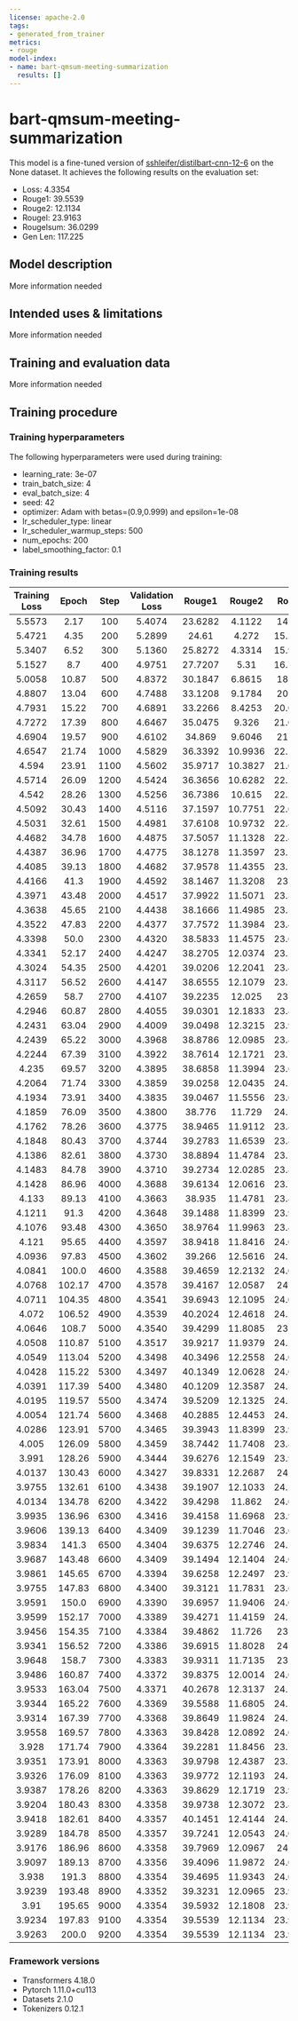 ```yaml
---
license: apache-2.0
tags:
- generated_from_trainer
metrics:
- rouge
model-index:
- name: bart-qmsum-meeting-summarization
  results: []
---
```


<!-- This model card has been generated automatically according to the information the Trainer had access to. You
should probably proofread and complete it, then remove this comment. -->

# bart-qmsum-meeting-summarization

This model is a fine-tuned version of [sshleifer/distilbart-cnn-12-6](https://huggingface.co/sshleifer/distilbart-cnn-12-6) on the None dataset.
It achieves the following results on the evaluation set:
- Loss: 4.3354
- Rouge1: 39.5539
- Rouge2: 12.1134
- Rougel: 23.9163
- Rougelsum: 36.0299
- Gen Len: 117.225

## Model description

More information needed

## Intended uses & limitations

More information needed

## Training and evaluation data

More information needed

## Training procedure

### Training hyperparameters

The following hyperparameters were used during training:
- learning_rate: 3e-07
- train_batch_size: 4
- eval_batch_size: 4
- seed: 42
- optimizer: Adam with betas=(0.9,0.999) and epsilon=1e-08
- lr_scheduler_type: linear
- lr_scheduler_warmup_steps: 500
- num_epochs: 200
- label_smoothing_factor: 0.1

### Training results

| Training Loss | Epoch  | Step | Validation Loss | Rouge1  | Rouge2  | Rougel  | Rougelsum | Gen Len |
|:-------------:|:------:|:----:|:---------------:|:-------:|:-------:|:-------:|:---------:|:-------:|
| 5.5573        | 2.17   | 100  | 5.4074          | 23.6282 | 4.1122  | 14.584  | 21.2263   | 84.75   |
| 5.4721        | 4.35   | 200  | 5.2899          | 24.61   | 4.272   | 15.2096 | 22.2997   | 87.2    |
| 5.3407        | 6.52   | 300  | 5.1360          | 25.8272 | 4.3314  | 15.9926 | 23.3416   | 87.95   |
| 5.1527        | 8.7    | 400  | 4.9751          | 27.7207 | 5.31    | 16.7055 | 24.8357   | 88.35   |
| 5.0058        | 10.87  | 500  | 4.8372          | 30.1847 | 6.8615  | 18.934  | 27.2424   | 89.95   |
| 4.8807        | 13.04  | 600  | 4.7488          | 33.1208 | 9.1784  | 20.655  | 30.1198   | 101.3   |
| 4.7931        | 15.22  | 700  | 4.6891          | 33.2266 | 8.4253  | 20.0334 | 30.4093   | 108.925 |
| 4.7272        | 17.39  | 800  | 4.6467          | 35.0475 | 9.326   | 21.0655 | 31.8413   | 111.7   |
| 4.6904        | 19.57  | 900  | 4.6102          | 34.869  | 9.6046  | 21.395  | 32.4346   | 115.05  |
| 4.6547        | 21.74  | 1000 | 4.5829          | 36.3392 | 10.9936 | 22.1524 | 33.6863   | 119.875 |
| 4.594         | 23.91  | 1100 | 4.5602          | 35.9717 | 10.3827 | 21.6118 | 32.8302   | 119.5   |
| 4.5714        | 26.09  | 1200 | 4.5424          | 36.3656 | 10.6282 | 22.2187 | 33.6494   | 118.0   |
| 4.542         | 28.26  | 1300 | 4.5256          | 36.7386 | 10.615  | 22.2487 | 34.1927   | 115.675 |
| 4.5092        | 30.43  | 1400 | 4.5116          | 37.1597 | 10.7751 | 22.6747 | 34.396    | 118.55  |
| 4.5031        | 32.61  | 1500 | 4.4981          | 37.6108 | 10.9732 | 22.8342 | 34.6833   | 117.125 |
| 4.4682        | 34.78  | 1600 | 4.4875          | 37.5057 | 11.1328 | 22.8973 | 34.7114   | 117.65  |
| 4.4387        | 36.96  | 1700 | 4.4775          | 38.1278 | 11.3597 | 23.1307 | 35.1869   | 115.65  |
| 4.4085        | 39.13  | 1800 | 4.4682          | 37.9578 | 11.4355 | 23.1149 | 35.4961   | 119.6   |
| 4.4166        | 41.3   | 1900 | 4.4592          | 38.1467 | 11.3208 | 23.045  | 35.0824   | 120.05  |
| 4.3971        | 43.48  | 2000 | 4.4517          | 37.9922 | 11.5071 | 23.3983 | 34.6918   | 114.425 |
| 4.3638        | 45.65  | 2100 | 4.4438          | 38.1666 | 11.4985 | 23.5518 | 35.1484   | 117.2   |
| 4.3522        | 47.83  | 2200 | 4.4377          | 37.7572 | 11.3984 | 23.4437 | 35.0453   | 113.725 |
| 4.3398        | 50.0   | 2300 | 4.4320          | 38.5833 | 11.4575 | 23.6411 | 35.3437   | 116.125 |
| 4.3341        | 52.17  | 2400 | 4.4247          | 38.2705 | 12.0374 | 23.5807 | 34.9985   | 110.8   |
| 4.3024        | 54.35  | 2500 | 4.4201          | 39.0206 | 12.2041 | 23.4394 | 35.6291   | 114.5   |
| 4.3117        | 56.52  | 2600 | 4.4147          | 38.6555 | 12.1079 | 23.5655 | 35.5287   | 111.325 |
| 4.2659        | 58.7   | 2700 | 4.4107          | 39.2235 | 12.025  | 23.934  | 36.2243   | 113.3   |
| 4.2946        | 60.87  | 2800 | 4.4055          | 39.0301 | 12.1833 | 23.8999 | 36.0487   | 110.325 |
| 4.2431        | 63.04  | 2900 | 4.4009          | 39.0498 | 12.3215 | 23.9686 | 36.0277   | 112.775 |
| 4.2439        | 65.22  | 3000 | 4.3968          | 38.8786 | 12.0985 | 23.8308 | 35.8575   | 115.175 |
| 4.2244        | 67.39  | 3100 | 4.3922          | 38.7614 | 12.1721 | 23.7736 | 35.6744   | 113.55  |
| 4.235         | 69.57  | 3200 | 4.3895          | 38.6858 | 11.3994 | 23.6392 | 35.3456   | 114.125 |
| 4.2064        | 71.74  | 3300 | 4.3859          | 39.0258 | 12.0435 | 24.2528 | 35.8378   | 113.5   |
| 4.1934        | 73.91  | 3400 | 4.3835          | 39.0467 | 11.5556 | 23.6704 | 35.5643   | 111.5   |
| 4.1859        | 76.09  | 3500 | 4.3800          | 38.776  | 11.729  | 24.1254 | 35.3894   | 112.9   |
| 4.1762        | 78.26  | 3600 | 4.3775          | 38.9465 | 11.9112 | 23.8123 | 35.5453   | 114.125 |
| 4.1848        | 80.43  | 3700 | 4.3744          | 39.2783 | 11.6539 | 23.8236 | 35.8465   | 110.225 |
| 4.1386        | 82.61  | 3800 | 4.3730          | 38.8894 | 11.4784 | 23.7534 | 35.5464   | 113.15  |
| 4.1483        | 84.78  | 3900 | 4.3710          | 39.2734 | 12.0285 | 23.8171 | 35.6884   | 115.95  |
| 4.1428        | 86.96  | 4000 | 4.3688          | 39.6134 | 12.0616 | 23.7454 | 36.0363   | 113.375 |
| 4.133         | 89.13  | 4100 | 4.3663          | 38.935  | 11.4781 | 23.8766 | 35.4061   | 114.15  |
| 4.1211        | 91.3   | 4200 | 4.3648          | 39.1488 | 11.8399 | 23.9935 | 35.3107   | 113.975 |
| 4.1076        | 93.48  | 4300 | 4.3650          | 38.9764 | 11.9963 | 23.4994 | 35.7214   | 116.25  |
| 4.121         | 95.65  | 4400 | 4.3597          | 38.9418 | 11.8416 | 24.0272 | 35.6597   | 111.325 |
| 4.0936        | 97.83  | 4500 | 4.3602          | 39.266  | 12.5616 | 24.2046 | 36.1883   | 114.275 |
| 4.0841        | 100.0  | 4600 | 4.3588          | 39.4659 | 12.2132 | 24.0521 | 36.249    | 115.475 |
| 4.0768        | 102.17 | 4700 | 4.3578          | 39.4167 | 12.0587 | 24.025  | 35.9668   | 114.375 |
| 4.0711        | 104.35 | 4800 | 4.3541          | 39.6943 | 12.1095 | 24.0925 | 36.3496   | 115.65  |
| 4.072         | 106.52 | 4900 | 4.3539          | 40.2024 | 12.4618 | 24.2863 | 36.8844   | 113.475 |
| 4.0646        | 108.7  | 5000 | 4.3540          | 39.4299 | 11.8085 | 23.686  | 36.0454   | 113.975 |
| 4.0508        | 110.87 | 5100 | 4.3517          | 39.9217 | 11.9379 | 24.2299 | 36.6362   | 115.5   |
| 4.0549        | 113.04 | 5200 | 4.3498          | 40.3496 | 12.2558 | 24.0271 | 36.9715   | 112.5   |
| 4.0428        | 115.22 | 5300 | 4.3497          | 40.1349 | 12.0628 | 24.0622 | 36.9169   | 113.95  |
| 4.0391        | 117.39 | 5400 | 4.3480          | 40.1209 | 12.3587 | 24.3456 | 36.8411   | 116.025 |
| 4.0195        | 119.57 | 5500 | 4.3474          | 39.5209 | 12.1325 | 24.2622 | 36.4357   | 111.975 |
| 4.0054        | 121.74 | 5600 | 4.3468          | 40.2885 | 12.4453 | 24.2373 | 36.932    | 117.375 |
| 4.0286        | 123.91 | 5700 | 4.3465          | 39.3943 | 11.8399 | 23.9786 | 35.991    | 116.475 |
| 4.005         | 126.09 | 5800 | 4.3459          | 38.7442 | 11.7408 | 23.8948 | 35.3673   | 117.625 |
| 3.991         | 128.26 | 5900 | 4.3444          | 39.6276 | 12.1549 | 23.9542 | 36.3832   | 115.675 |
| 4.0137        | 130.43 | 6000 | 4.3427          | 39.8331 | 12.2687 | 24.187  | 36.6144   | 115.475 |
| 3.9755        | 132.61 | 6100 | 4.3438          | 39.1907 | 12.1033 | 24.2339 | 35.9126   | 114.525 |
| 4.0134        | 134.78 | 6200 | 4.3422          | 39.4298 | 11.862  | 24.0847 | 35.5744   | 115.025 |
| 3.9935        | 136.96 | 6300 | 4.3416          | 39.4158 | 11.6968 | 23.9636 | 35.8155   | 114.35  |
| 3.9606        | 139.13 | 6400 | 4.3409          | 39.1239 | 11.7046 | 23.6846 | 36.0431   | 114.775 |
| 3.9834        | 141.3  | 6500 | 4.3404          | 39.6375 | 12.2746 | 24.2636 | 36.1425   | 116.175 |
| 3.9687        | 143.48 | 6600 | 4.3409          | 39.1494 | 12.1404 | 24.0778 | 35.4932   | 118.05  |
| 3.9861        | 145.65 | 6700 | 4.3394          | 39.6258 | 12.2497 | 23.9662 | 36.4054   | 116.8   |
| 3.9755        | 147.83 | 6800 | 4.3400          | 39.3121 | 11.7831 | 23.6584 | 35.9636   | 118.125 |
| 3.9591        | 150.0  | 6900 | 4.3390          | 39.6957 | 11.9406 | 24.0599 | 36.3021   | 114.9   |
| 3.9599        | 152.17 | 7000 | 4.3389          | 39.4271 | 11.4159 | 24.1437 | 35.9056   | 115.8   |
| 3.9456        | 154.35 | 7100 | 4.3384          | 39.4862 | 11.726  | 23.883  | 35.9839   | 116.375 |
| 3.9341        | 156.52 | 7200 | 4.3386          | 39.6915 | 11.8028 | 24.346  | 36.406    | 116.425 |
| 3.9648        | 158.7  | 7300 | 4.3383          | 39.9311 | 11.7135 | 23.985  | 36.2617   | 118.075 |
| 3.9486        | 160.87 | 7400 | 4.3372          | 39.8375 | 12.0014 | 24.0969 | 36.5902   | 118.8   |
| 3.9533        | 163.04 | 7500 | 4.3371          | 40.2678 | 12.3137 | 24.1916 | 37.1632   | 118.075 |
| 3.9344        | 165.22 | 7600 | 4.3369          | 39.5588 | 11.6805 | 24.1474 | 36.2021   | 114.875 |
| 3.9314        | 167.39 | 7700 | 4.3368          | 39.8649 | 11.9824 | 24.5459 | 36.3921   | 113.65  |
| 3.9558        | 169.57 | 7800 | 4.3363          | 39.8428 | 12.0892 | 24.0175 | 36.67     | 112.7   |
| 3.928         | 171.74 | 7900 | 4.3364          | 39.2281 | 11.8456 | 23.7212 | 36.2005   | 113.95  |
| 3.9351        | 173.91 | 8000 | 4.3363          | 39.9798 | 12.4387 | 23.7687 | 36.6472   | 115.45  |
| 3.9326        | 176.09 | 8100 | 4.3363          | 39.9772 | 12.1193 | 24.1518 | 36.5791   | 117.4   |
| 3.9387        | 178.26 | 8200 | 4.3363          | 39.8629 | 12.1719 | 23.9446 | 36.345    | 115.075 |
| 3.9204        | 180.43 | 8300 | 4.3358          | 39.9738 | 12.3072 | 23.8641 | 36.4802   | 116.3   |
| 3.9418        | 182.61 | 8400 | 4.3357          | 40.1451 | 12.4144 | 24.1553 | 36.4251   | 116.025 |
| 3.9289        | 184.78 | 8500 | 4.3357          | 39.7241 | 12.0543 | 24.0752 | 36.0847   | 115.8   |
| 3.9176        | 186.96 | 8600 | 4.3358          | 39.7969 | 12.0967 | 24.123  | 36.2664   | 118.6   |
| 3.9097        | 189.13 | 8700 | 4.3356          | 39.4096 | 11.9872 | 24.0609 | 35.8662   | 117.2   |
| 3.938         | 191.3  | 8800 | 4.3354          | 39.4695 | 11.9343 | 24.0295 | 35.9372   | 117.025 |
| 3.9239        | 193.48 | 8900 | 4.3352          | 39.3231 | 12.0965 | 23.9131 | 35.9555   | 117.275 |
| 3.91          | 195.65 | 9000 | 4.3354          | 39.5932 | 12.1808 | 23.9233 | 36.0864   | 116.925 |
| 3.9234        | 197.83 | 9100 | 4.3354          | 39.5539 | 12.1134 | 23.9163 | 36.0299   | 117.225 |
| 3.9263        | 200.0  | 9200 | 4.3354          | 39.5539 | 12.1134 | 23.9163 | 36.0299   | 117.225 |


### Framework versions

- Transformers 4.18.0
- Pytorch 1.11.0+cu113
- Datasets 2.1.0
- Tokenizers 0.12.1
